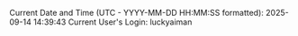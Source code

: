 Current Date and Time (UTC - YYYY-MM-DD HH:MM:SS formatted): 2025-09-14 14:39:43
Current User's Login: luckyaiman
